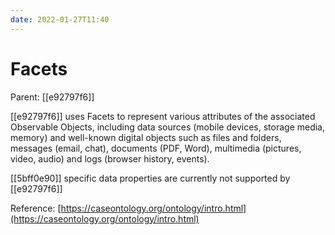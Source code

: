 ```yaml
---
date: 2022-01-27T11:40
---
```


# Facets
Parent: [[e92797f6]]

[[e92797f6]] uses Facets to represent various attributes of the associated Observable Objects, including data sources (mobile devices, storage media, memory) and well-known digital objects such as files and folders, messages (email, chat), documents (PDF, Word), multimedia (pictures, video, audio) and logs (browser history, events).

[[5bff0e90]] specific data properties are currently not supported by [[e92797f6]]

Reference: [https://caseontology.org/ontology/intro.html](https://caseontology.org/ontology/intro.html)
